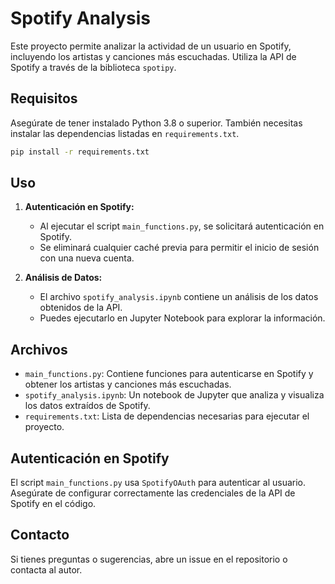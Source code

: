 # Spotify Analysis

Este proyecto permite analizar la actividad de un usuario en Spotify, incluyendo los artistas y canciones más escuchadas. Utiliza la API de Spotify a través de la biblioteca `spotipy`.

## Requisitos

Asegúrate de tener instalado Python 3.8 o superior. También necesitas instalar las dependencias listadas en `requirements.txt`.

```sh
pip install -r requirements.txt
```

## Uso

1. **Autenticación en Spotify:**
   - Al ejecutar el script `main_functions.py`, se solicitará autenticación en Spotify.
   - Se eliminará cualquier caché previa para permitir el inicio de sesión con una nueva cuenta.

2. **Análisis de Datos:**
   - El archivo `spotify_analysis.ipynb` contiene un análisis de los datos obtenidos de la API.
   - Puedes ejecutarlo en Jupyter Notebook para explorar la información.

## Archivos

- `main_functions.py`: Contiene funciones para autenticarse en Spotify y obtener los artistas y canciones más escuchadas.
- `spotify_analysis.ipynb`: Un notebook de Jupyter que analiza y visualiza los datos extraídos de Spotify.
- `requirements.txt`: Lista de dependencias necesarias para ejecutar el proyecto.

## Autenticación en Spotify

El script `main_functions.py` usa `SpotifyOAuth` para autenticar al usuario. Asegúrate de configurar correctamente las credenciales de la API de Spotify en el código.

## Contacto

Si tienes preguntas o sugerencias, abre un issue en el repositorio o contacta al autor.
